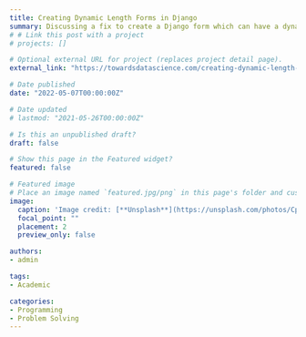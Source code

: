 ```yaml
---
title: Creating Dynamic Length Forms in Django
summary: Discussing a fix to create a Django form which can have a dynamic number of input fields.  
# # Link this post with a project
# projects: []

# Optional external URL for project (replaces project detail page).
external_link: "https://towardsdatascience.com/creating-dynamic-length-forms-in-django-53709c23464e"

# Date published
date: "2022-05-07T00:00:00Z"

# Date updated
# lastmod: "2021-05-26T00:00:00Z"

# Is this an unpublished draft?
draft: false

# Show this page in the Featured widget?
featured: false

# Featured image
# Place an image named `featured.jpg/png` in this page's folder and customize its options here.
image:
  caption: 'Image credit: [**Unsplash**](https://unsplash.com/photos/CpkOjOcXdUY)'
  focal_point: ""
  placement: 2
  preview_only: false

authors:
- admin

tags:
- Academic

categories:
- Programming
- Problem Solving
---
```

